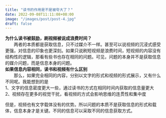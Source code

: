 ```yaml
---
title: "读书的作用是不是被夸大了？"
date: 2022-09-08T11:11:08+08:00
image: "/images/post/post-4.jpg"
draft: false
---
```


**为什么读书被鼓励，刷视频被说成浪费时间？**  
&emsp;&emsp;两者的本质都是获取信息，只不过媒介不一样。甚至可以说视频的沉浸式感受更强，对信息的印象也更深刻。如果只说刷短视频是浪费时间，短视频的内容没有结构性的逻辑，那看有些书也存在相同的问题。可见，问题的本身并不是获取信息的媒介问题，而是信息本身的问题。  
**如果信息内容相同，读书和视频有什么区别**  
&emsp;&emsp;那么，如果完全相同的内容，分别以文字的形式和视频的形式展示，又有什么不同呢。我能想到的是  
1、文字的信息密度更大一些，通过读书的方式在相同时间内获取的信息量更大  
2、视频存在更多的视觉干扰，看视频的方式会影响思维的连贯性和集中度  

但是，视频也有文字载体没有的优势。所以问题的本质不是获取信息的形式和载体，信息本身才是关键。不同的信息可以采取不同的信息获取方式。


